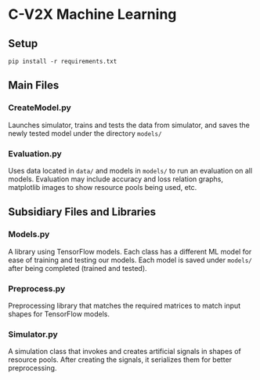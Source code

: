 # C-V2X Machine Learning

## Setup
`pip install -r requirements.txt`

## Main Files
### CreateModel.py
Launches simulator, trains and tests the data from simulator, and saves the newly tested model under the directory `models/`

### Evaluation.py
Uses data located in `data/` and models in `models/` to run an evaluation on all models. Evaluation may include accuracy and loss relation graphs, matplotlib images to show resource pools being used, etc.

## Subsidiary Files and Libraries
### Models.py
A library using TensorFlow models. Each class has a different ML model for ease of training and testing our models. Each model is saved under `models/` after being completed (trained and tested).

### Preprocess.py
Preprocessing library that matches the required matrices to match input shapes for TensorFlow models.

### Simulator.py
A simulation class that invokes and creates artificial signals in shapes of resource pools. After creating the signals, it serializes them for better preprocessing.